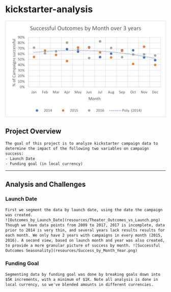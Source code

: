 # kickstarter-analysis
![t1](resources/Success_by_Month_Year.png)
## Project Overview
    The goal of this project is to analyze kickstarter campaign data to determine the impact of the following two variables on campaign success:
    - Launch Date
    - Funding goal (in local currency)
---
## Analysis and Challenges
### Launch Date
    First we segment the data by launch date, using the date the campaign was created. 
    ![Outcomes_by_Launch_Date](resources/Theater_Outcomes_vs_Launch.png)
    Though we have data points from 2009 to 2017, 2017 is incomplete, data prior to 2014 is very thin, and several years lack results results for each month. We only have 2 years with campaigns in every month (2015, 2016). A second view, based on launch month and year was also created, to provide a more granular picture of success by month. ![Successful Outcomes Seasonality](resources/Success_by_Month_Year.png)
    


### Funding Goal
    Segmenting data by funding goal was done by breaking goals down into $5K increments, with a minimum of $1K. Note all analysis is done in local currency, so we've blended amounts in different currencies.

